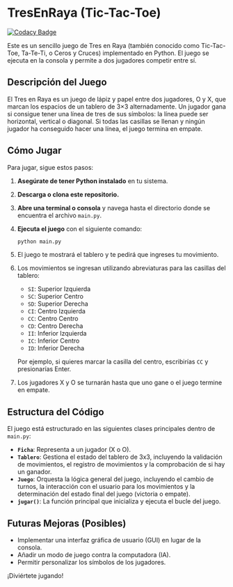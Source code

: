 # TresEnRaya (Tic-Tac-Toe)

[![Codacy Badge](https://api.codacy.com/project/badge/Grade/6ffe2ff0399d4623bf26b75dd9944908)](https://app.codacy.com/gh/draexx/TresEnRaya?utm_source=github.com&utm_medium=referral&utm_content=draexx/TresEnRaya&utm_campaign=Badge_Grade)

Este es un sencillo juego de Tres en Raya (también conocido como Tic-Tac-Toe, Ta-Te-Ti, o Ceros y Cruces) implementado en Python. El juego se ejecuta en la consola y permite a dos jugadores competir entre sí.

## Descripción del Juego

El Tres en Raya es un juego de lápiz y papel entre dos jugadores, O y X, que marcan los espacios de un tablero de 3×3 alternadamente. Un jugador gana si consigue tener una línea de tres de sus símbolos: la línea puede ser horizontal, vertical o diagonal. Si todas las casillas se llenan y ningún jugador ha conseguido hacer una línea, el juego termina en empate.

## Cómo Jugar

Para jugar, sigue estos pasos:

1. **Asegúrate de tener Python instalado** en tu sistema.
2. **Descarga o clona este repositorio.**
3. **Abre una terminal o consola** y navega hasta el directorio donde se encuentra el archivo `main.py`.
4. **Ejecuta el juego** con el siguiente comando:
    ```bash
    python main.py
    ```
5. El juego te mostrará el tablero y te pedirá que ingreses tu movimiento.
6. Los movimientos se ingresan utilizando abreviaturas para las casillas del tablero:

    * `SI`: Superior Izquierda
    * `SC`: Superior Centro
    * `SD`: Superior Derecha
    * `CI`: Centro Izquierda
    * `CC`: Centro Centro
    * `CD`: Centro Derecha
    * `II`: Inferior Izquierda
    * `IC`: Inferior Centro
    * `ID`: Inferior Derecha

    Por ejemplo, si quieres marcar la casilla del centro, escribirías `CC` y presionarías Enter.

7. Los jugadores X y O se turnarán hasta que uno gane o el juego termine en empate.

## Estructura del Código

El juego está estructurado en las siguientes clases principales dentro de `main.py`:

* **`Ficha`**: Representa a un jugador (X o O).
* **`Tablero`**: Gestiona el estado del tablero de 3x3, incluyendo la validación de movimientos, el registro de movimientos y la comprobación de si hay un ganador.
* **`Juego`**: Orquesta la lógica general del juego, incluyendo el cambio de turnos, la interacción con el usuario para los movimientos y la determinación del estado final del juego (victoria o empate).
* **`jugar()`**: La función principal que inicializa y ejecuta el bucle del juego.

## Futuras Mejoras (Posibles)

* Implementar una interfaz gráfica de usuario (GUI) en lugar de la consola.
* Añadir un modo de juego contra la computadora (IA).
* Permitir personalizar los símbolos de los jugadores.

¡Diviértete jugando!
